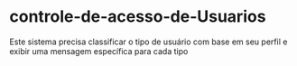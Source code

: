 # controle-de-acesso-de-Usuarios
Este sistema precisa classificar o tipo de usuário com base em seu perfil e exibir uma mensagem específica para cada tipo
